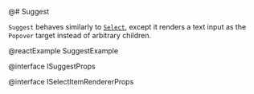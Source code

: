 @# Suggest

`Suggest` behaves similarly to [`Select`](#select/select-component), except it renders a text input as the `Popover` target instead of arbitrary children.

@reactExample SuggestExample

@interface ISuggestProps

@interface ISelectItemRendererProps
